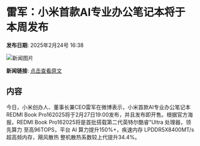 # 雷军：小米首款AI专业办公笔记本将于本周发布

**发布日期**: 2025年2月24号 16:38

![新闻图片](https://upload.chinaz.com/2025/0224/6387601178119010343258792.png)

**新闻链接**: [点击查看原文](https://www.aibase.com/zh/news/15661)

## 内容

今日，小米创办人、董事长兼CEO雷军在微博表示，小米首款AI专业办公笔记本REDMI Book Pro162025将于2月27日19:00发布，并且发布即开售。根据官方海报，REDMI Book Pro162025将是首批搭载第二代英特尔酷睿"Ultra 处理器，领先算力 至高96TOPS，平台 AI 算力提升150%+，疾速内存 LPDDR5X8400MT/s 超高频内存，飓风散热 整机散热系数较上代提升34.4%。
